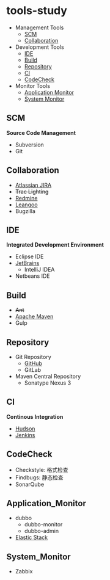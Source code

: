 # tools-study

- Management Tools
  - [SCM](#scm)
  - [Collaboration](#collaboration)
- Development Tools
  - [IDE](#ide)
  - [Build](#build)
  - [Repository](#repository)
  - [CI](#ci)
  - [CodeCheck](#codecheck)
- Monitor Tools
  - [Application Monitor](#application_monitor)
  - [System Monitor](#system_monitor)

## SCM
**Source Code Management**

- Subversion
- Git

## Collaboration

- [Atlassian JIRA](https://www.atlassian.com/software/jira)
- ~~Trac Lighting~~
- [Redmine](collaboration/redmine/Redmine.md)
- [Leangoo](https://www.leangoo.com/)
- Bugzilla

## IDE
**Integrated Development Environment**

- Eclipse IDE
- [JetBrains](https://www.jetbrains.com/)
  - IntelliJ IDEA
- Netbeans IDE

## Build

- ~~Ant~~
- [Apache Maven](build/maven/Maven.md)
- Gulp

## Repository

- Git Repository
  - [GitHub](https://github.com/shawn0915)
  - GitLab
- Maven Central Repository
  - Sonatype Nexus 3

## CI
**Continous Integration**

- [Hudson](ci/Hudson.md)
- [Jenkins](ci/jenkins/Jenkins.md)

## CodeCheck

- Checkstyle: 格式检查
- Findbugs: 静态检查
- SonarQube

## Application_Monitor

- dubbo
  - dubbo-monitor
  - dubbo-admin
- [Elastic Stack](https://github.com/shawn0915/linux-study/blob/master/devOps/elk/README.md)

## System_Monitor

- Zabbix


